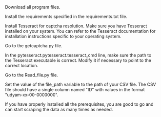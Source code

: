 Download all program files.

Install the requirements specified in the requirements.txt file.

Install Tesseract for captcha resolution. Make sure you have Tesseract installed on your system. You can refer to the Tesseract documentation for installation instructions specific to your operating system.

Go to the getcaptcha.py file.

In the pytesseract.pytesseract.tesseract_cmd line, make sure the path to the Tesseract executable is correct. Modify it if necessary to point to the correct location.

Go to the Read_file.py file.

Set the value of the file_path variable to the path of your CSV file. The CSV file should have a single column named "ID" with values in the format "udyam-xx-00-0000000".

If you have properly installed all the prerequisites, you are good to go and can start scraping the data as many times as needed.
